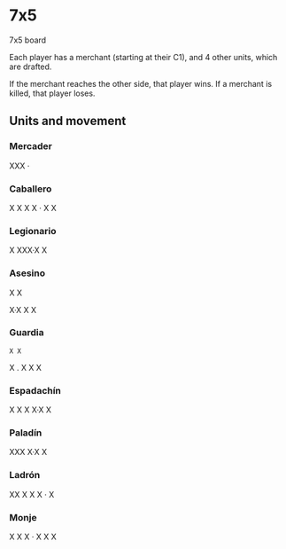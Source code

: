 # 7x5

7x5 board

Each player has a merchant (starting at their C1), and 4 other units, which are drafted.

If the merchant reaches the other side, that player wins. If a merchant is killed, that player loses.

## Units and movement

### Mercader

XXX
 ·

### Caballero

 X
 X
 X
 X
 ·
X X

### Legionario

   X
XXX·X
   X

### Asesino

X   X
  
 X·X
 X X

### Guardia

    X X
   X . X
   X   X

### Espadachín

X X
 X
X·X
 X

### Paladín

XXX
X·X
 X

### Ladrón

XX    X
X    X
   ·
    X

### Monje

  X
  X
X · X
 X X
